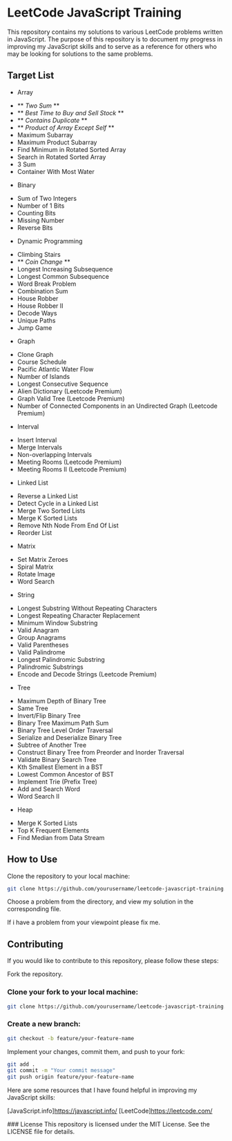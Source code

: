 # LeetCode JavaScript Training

This repository contains my solutions to various LeetCode problems written in JavaScript. The purpose of this repository is to document my progress in improving my JavaScript skills and to serve as a reference for others who may be looking for solutions to the same problems.

## Target List
- Array
* ** *Two Sum* **
* ** *Best Time to Buy and Sell Stock* **
* ** *Contains Duplicate* **
* ** *Product of Array Except Self* **
* Maximum Subarray
* Maximum Product Subarray
* Find Minimum in Rotated Sorted Array
* Search in Rotated Sorted Array
* 3 Sum
* Container With Most Water
- Binary
* Sum of Two Integers
* Number of 1 Bits
* Counting Bits
* Missing Number
* Reverse Bits
- Dynamic Programming
* Climbing Stairs
* ** *Coin Change* **
* Longest Increasing Subsequence
* Longest Common Subsequence
* Word Break Problem
* Combination Sum
* House Robber
* House Robber II
* Decode Ways
* Unique Paths
* Jump Game
- Graph
* Clone Graph
* Course Schedule
* Pacific Atlantic Water Flow
* Number of Islands
* Longest Consecutive Sequence
* Alien Dictionary (Leetcode Premium)
* Graph Valid Tree (Leetcode Premium)
* Number of Connected Components in an Undirected Graph (Leetcode Premium)
- Interval
* Insert Interval
* Merge Intervals
* Non-overlapping Intervals
* Meeting Rooms (Leetcode Premium)
* Meeting Rooms II (Leetcode Premium)
- Linked List
* Reverse a Linked List
* Detect Cycle in a Linked List
* Merge Two Sorted Lists
* Merge K Sorted Lists
* Remove Nth Node From End Of List
* Reorder List
- Matrix
* Set Matrix Zeroes
* Spiral Matrix
* Rotate Image
* Word Search
- String
* Longest Substring Without Repeating Characters
* Longest Repeating Character Replacement
* Minimum Window Substring
* Valid Anagram
* Group Anagrams
* Valid Parentheses
* Valid Palindrome
* Longest Palindromic Substring
* Palindromic Substrings
* Encode and Decode Strings (Leetcode Premium)
- Tree
* Maximum Depth of Binary Tree
* Same Tree
* Invert/Flip Binary Tree
* Binary Tree Maximum Path Sum
* Binary Tree Level Order Traversal
* Serialize and Deserialize Binary Tree
* Subtree of Another Tree
* Construct Binary Tree from Preorder and Inorder Traversal
* Validate Binary Search Tree
* Kth Smallest Element in a BST
* Lowest Common Ancestor of BST
* Implement Trie (Prefix Tree)
* Add and Search Word
* Word Search II
- Heap
* Merge K Sorted Lists
* Top K Frequent Elements
* Find Median from Data Stream

## How to Use
Clone the repository to your local machine:

```bash
git clone https://github.com/yourusername/leetcode-javascript-training.git
```

Choose a problem from the directory, and view my solution in the corresponding file.

If i have a problem from your viewpoint please fix me.

## Contributing
If you would like to contribute to this repository, please follow these steps:

Fork the repository.

### Clone your fork to your local machine:

```bash
git clone https://github.com/yourusername/leetcode-javascript-training.git
```

### Create a new branch:
```bash
git checkout -b feature/your-feature-name
```
Implement your changes, commit them, and push to your fork:

```bash
git add .
git commit -m "Your commit message"
git push origin feature/your-feature-name
```
Here are some resources that I have found helpful in improving my JavaScript skills:

[JavaScript.info]https://javascript.info/
[LeetCode]https://leetcode.com/

### License
This repository is licensed under the MIT License. See the LICENSE file for details.
